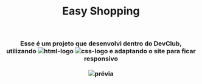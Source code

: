 <div align="center">
<h1>Easy Shopping</h1>
<br>
<h3>Esse é um projeto que desenvolvi dentro do DevClub, utilizando <img src="https://img.shields.io/badge/HTML5-E34F26?style=for-the-badge&logo=html5&logoColor=white" alt=html-logo /> <img src="https://img.shields.io/badge/CSS-239120?&style=for-the-badge&logo=css3&logoColor=white" alt=css-logo /> e adaptando o site para ficar responsivo
<br>
<br>
<img src="https://github.com/dusorensen/easy-shopping/blob/master/img/easy-shopping%20pr%C3%A9via.png?raw=true" alt="prévia" />
</div>
